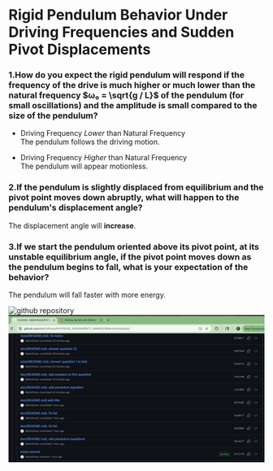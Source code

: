 # Rigid Pendulum Behavior Under Driving Frequencies and Sudden Pivot Displacements

### 1.How do you expect the rigid pendulum will respond if the frequency of the drive is much higher or much lower than the natural frequency $ω₀ = \sqrt{g / L}$ of the pendulum (for small oscillations) and the amplitude is small compared to the size of the pendulum?

- Driving Frequency _Lower_ than Natural Frequency  
The pendulum follows the driving motion.
    
- Driving Frequency _Higher_ than Natural Frequency  
The pendulum will appear motionless.

### 2.If the pendulum is slightly displaced from equilibrium and the pivot point moves down abruptly, what will happen to the pendulum's displacement angle?

The displacement angle will **increase**.

### 3.If we start the pendulum oriented above its pivot point, at its unstable equilibrium angle, if the pivot point moves down as the pendulum begins to fall, what is your expectation of the behavior?

The pendulum will fall faster with more energy.  

![github repository](https://github.com/Mattmflores/PHYS3510_ASSIGNMENT1_MARKDOWN?tab=readme-ov-file)  
![commit history](Images/Commits.png)
